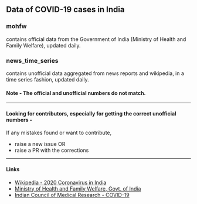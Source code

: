 ## Data of COVID-19 cases in India

### mohfw
contains official data from the Government of India (Ministry of Health and Family Welfare), updated daily.

### news_time_series
contains unofficial data aggregated from news reports and wikipedia, in a time series fashion, updated daily. 

#### **Note** - The official and unofficial numbers do not match. 
______
#### Looking for contributors, especially for getting the correct unofficial numbers -

If any mistakes found or want to contribute, 
- raise a new issue OR
- raise a PR with the corrections
______
#### Links
- [Wikipedia - 2020 Coronavirus in India](https://en.wikipedia.org/wiki/2020_coronavirus_pandemic_in_India)
- [Ministry of Health and Family Welfare, Govt. of India](https://www.mohfw.gov.in)
- [Indian Council of Medical Research - COVID-19](https://icmr.nic.in/node/39071)
